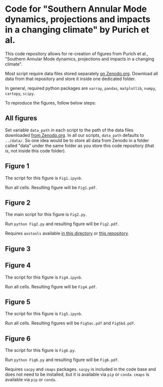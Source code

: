 # Code for "Southern Annular Mode dynamics, projections and impacts in a changing climate" by Purich et al.

This code repository allows for re-creation of figures from Purich et al., "Southern Annular Mode dynamics, projections and impacts in a changing climate".

Most script require data files stored separately [on Zenodo.org](https://doi.org/10.5281/zenodo.17364274). Download all data from that repository and store it inside one dedicated folder.

In general, required python packages are `xarray`, `pandas`, `matplotlib`, `numpy`, `cartopy`, `scipy`.

To reproduce the figures, follow below steps:

## All figures

Set variable `data_path` in each script to the path of the data files downloaded [from Zenodo.org](https://doi.org/10.5281/zenodo.17364274). In all our scripts, `data_path` defaults to `../data/`. So one idea would be to store all data from Zenodo in a folder called "data" under the same folder as you store this code repository (that is, not inside this code folder).

## Figure 1

The script for this figure is `Fig1.ipynb`.

Run all cells. Resulting figure will be `Fig1.pdf`.

## Figure 2

The main script for this figure is `Fig2.py`. 

Run `python Fig2.py` and resulting figure will be `Fig2.pdf`.

Requires `aostools` available [in this directory](https://github.com/SAMworkshop2024/aostools) or [this repository](https://github.com/mjucker/aostools).

## Figure 3


## Figure 4

The script for this figure is `Fig4.ipynb`.

Run  all cells. Resulting figure will be `Fig4.pdf`.


## Figure 5

The script for this figure is `Fig5.ipynb`.

Run all cells. Resulting figures will be `Fig5ac.pdf` and `Fig5bd.pdf`.

## Figure 6

The script for this figure is `Fig6.py`.

Run `python Fig6.py` and resulting figure will be `Fig6.pdf`.

Requires `sacpy` and `cmaps` packages. `sacpy` is included in the code base and does not need to be installed, but it is available via `pip` or `conda`. `cmaps` is available via `pip` or `conda`.

